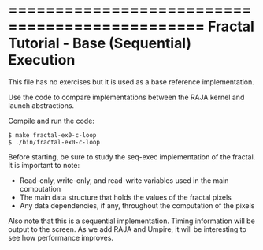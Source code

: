 ===============================================
Fractal Tutorial - Base (Sequential) Execution
===============================================

This file has no exercises but it
is used as a base reference implementation.

Use the code to compare implementations
between the RAJA kernel and launch abstractions.

Compile and run the code:

```
$ make fractal-ex0-c-loop
$ ./bin/fractal-ex0-c-loop
```

Before starting, be sure to study the seq-exec implementation of the fractal. 
It is important to note:
 * Read-only, write-only, and read-write variables used in the main computation
 * The main data structure that holds the values of the fractal pixels
 * Any data dependencies, if any, throughout the computation of the pixels

Also note that this is a sequential implementation. Timing information will be output to the screen. As we add RAJA and Umpire, it will be interesting to see how performance improves.